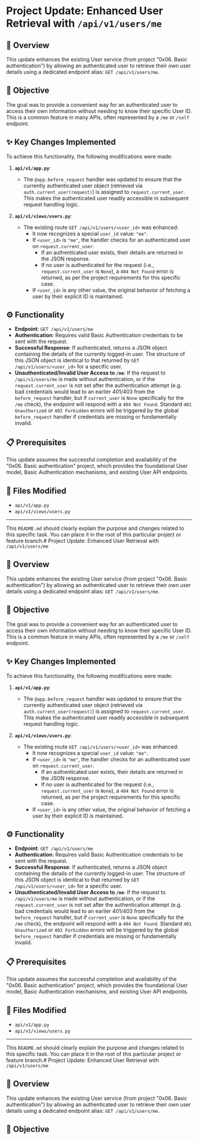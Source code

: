 # Project Update: Enhanced User Retrieval with `/api/v1/users/me`

## 🚀 Overview

This update enhances the existing User service (from project "0x06. Basic authentication") by allowing an authenticated user to retrieve their own user details using a dedicated endpoint alias: `GET /api/v1/users/me`.

## 🎯 Objective

The goal was to provide a convenient way for an authenticated user to access their own information without needing to know their specific User ID. This is a common feature in many APIs, often represented by a `/me` or `/self` endpoint.

## ✨ Key Changes Implemented

To achieve this functionality, the following modifications were made:

1.  **`api/v1/app.py`**:
    * The `@app.before_request` handler was updated to ensure that the currently authenticated user object (retrieved via `auth.current_user(request)`) is assigned to `request.current_user`. This makes the authenticated user readily accessible in subsequent request handling logic.

2.  **`api/v1/views/users.py`**:
    * The existing route `GET /api/v1/users/<user_id>` was enhanced:
        * It now recognizes a special `user_id` value: `"me"`.
        * If `<user_id>` is `"me"`, the handler checks for an authenticated user on `request.current_user`.
            * If an authenticated user exists, their details are returned in the JSON response.
            * If no user is authenticated for the request (i.e., `request.current_user` is `None`), a `404 Not Found` error is returned, as per the project requirements for this specific case.
        * If `<user_id>` is any other value, the original behavior of fetching a user by their explicit ID is maintained.

## ⚙️ Functionality

* **Endpoint**: `GET /api/v1/users/me`
* **Authentication**: Requires valid Basic Authentication credentials to be sent with the request.
* **Successful Response**: If authenticated, returns a JSON object containing the details of the currently logged-in user. The structure of this JSON object is identical to that returned by `GET /api/v1/users/<user_id>` for a specific user.
* **Unauthenticated/Invalid User Access to `/me`**: If the request to `/api/v1/users/me` is made without authentication, or if the `request.current_user` is not set after the authentication attempt (e.g. bad credentials would lead to an earlier 401/403 from the `before_request` handler, but if `current_user` is `None` specifically for the `/me` check), the endpoint will respond with a `404 Not Found`. Standard `401 Unauthorized` or `403 Forbidden` errors will be triggered by the global `before_request` handler if credentials are missing or fundamentally invalid.

## 📋 Prerequisites

This update assumes the successful completion and availability of the "0x06. Basic authentication" project, which provides the foundational User model, Basic Authentication mechanisms, and existing User API endpoints.

## 📁 Files Modified

* `api/v1/app.py`
* `api/v1/views/users.py`

---

This `README.md` should clearly explain the purpose and changes related to this specific task. You can place it in the root of this particular project or feature branch.# Project Update: Enhanced User Retrieval with `/api/v1/users/me`

## 🚀 Overview

This update enhances the existing User service (from project "0x06. Basic authentication") by allowing an authenticated user to retrieve their own user details using a dedicated endpoint alias: `GET /api/v1/users/me`.

## 🎯 Objective

The goal was to provide a convenient way for an authenticated user to access their own information without needing to know their specific User ID. This is a common feature in many APIs, often represented by a `/me` or `/self` endpoint.

## ✨ Key Changes Implemented

To achieve this functionality, the following modifications were made:

1.  **`api/v1/app.py`**:
    * The `@app.before_request` handler was updated to ensure that the currently authenticated user object (retrieved via `auth.current_user(request)`) is assigned to `request.current_user`. This makes the authenticated user readily accessible in subsequent request handling logic.

2.  **`api/v1/views/users.py`**:
    * The existing route `GET /api/v1/users/<user_id>` was enhanced:
        * It now recognizes a special `user_id` value: `"me"`.
        * If `<user_id>` is `"me"`, the handler checks for an authenticated user on `request.current_user`.
            * If an authenticated user exists, their details are returned in the JSON response.
            * If no user is authenticated for the request (i.e., `request.current_user` is `None`), a `404 Not Found` error is returned, as per the project requirements for this specific case.
        * If `<user_id>` is any other value, the original behavior of fetching a user by their explicit ID is maintained.

## ⚙️ Functionality

* **Endpoint**: `GET /api/v1/users/me`
* **Authentication**: Requires valid Basic Authentication credentials to be sent with the request.
* **Successful Response**: If authenticated, returns a JSON object containing the details of the currently logged-in user. The structure of this JSON object is identical to that returned by `GET /api/v1/users/<user_id>` for a specific user.
* **Unauthenticated/Invalid User Access to `/me`**: If the request to `/api/v1/users/me` is made without authentication, or if the `request.current_user` is not set after the authentication attempt (e.g. bad credentials would lead to an earlier 401/403 from the `before_request` handler, but if `current_user` is `None` specifically for the `/me` check), the endpoint will respond with a `404 Not Found`. Standard `401 Unauthorized` or `403 Forbidden` errors will be triggered by the global `before_request` handler if credentials are missing or fundamentally invalid.

## 📋 Prerequisites

This update assumes the successful completion and availability of the "0x06. Basic authentication" project, which provides the foundational User model, Basic Authentication mechanisms, and existing User API endpoints.

## 📁 Files Modified

* `api/v1/app.py`
* `api/v1/views/users.py`

---

This `README.md` should clearly explain the purpose and changes related to this specific task. You can place it in the root of this particular project or feature branch.# Project Update: Enhanced User Retrieval with `/api/v1/users/me`

## 🚀 Overview

This update enhances the existing User service (from project "0x06. Basic authentication") by allowing an authenticated user to retrieve their own user details using a dedicated endpoint alias: `GET /api/v1/users/me`.

## 🎯 Objective

